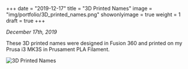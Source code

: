 +++
date = "2019-12-17"
title = "3D Printed Names"
image = "img/portfolio/3D_printed_names.png"
showonlyimage = true
weight = 1
draft = true
+++

*December 17th, 2019*

These 3D printed names were designed in Fusion 360 and printed on my Prusa i3 MK3S in Prusament PLA Filament.

![3D Printed Names][1]

[1]: /img/portfolio/3D_printed_names.png
